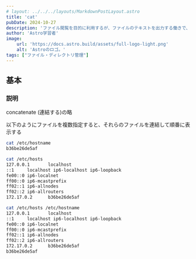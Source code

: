 ```yaml
---
# layout: ../../../layouts/MarkdownPostLayout.astro
title: 'cat'
pubDate: 2024-10-27
description: 'ファイル閲覧を目的に利用するが、ファイルのテキストを出力する働きで、オプションによって複数のテキストを結合して標準出力を行う'
author: 'Astro学習者'
image:
    url: 'https://docs.astro.build/assets/full-logo-light.png'
    alt: 'Astroのロゴ。'
tags: ["ファイル・ディレクトリ管理"]
---
```


## 基本

### 説明

concatenate (連結する)の略

以下のようにファイルを複数指定すると、それらのファイルを連結して順番に表示する

```bash
cat /etc/hostname
b36be26de5af

cat /etc/hosts
127.0.0.1       localhost
::1     localhost ip6-localhost ip6-loopback
fe00::0 ip6-localnet
ff00::0 ip6-mcastprefix
ff02::1 ip6-allnodes
ff02::2 ip6-allrouters
172.17.0.2      b36be26de5af

cat /etc/hosts /etc/hostname
127.0.0.1       localhost
::1     localhost ip6-localhost ip6-loopback
fe00::0 ip6-localnet
ff00::0 ip6-mcastprefix
ff02::1 ip6-allnodes
ff02::2 ip6-allrouters
172.17.0.2      b36be26de5af
b36be26de5af
```
